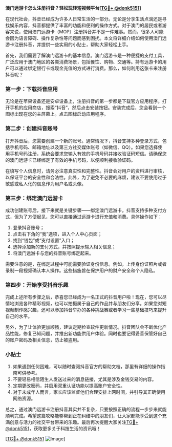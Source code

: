 **澳门远游卡怎么注册抖音？轻松玩转短视频平台[[TG💪+ @donk5151](https://t.me/s/donk5151)]**

在现代社会，抖音已经成为许多人日常生活的一部分。无论是分享生活点滴还是寻找娱乐内容，抖音都提供了丰富的功能和便利的操作方式。对于澳门的居民或者游客来说，使用澳门远游卡（MOP）注册抖音并不是一件难事。然而，很多人可能会因为语言障碍、操作复杂性等问题而感到困扰。本文将详细介绍如何使用澳门远游卡注册抖音，并提供一些实用的小贴士，帮助大家轻松上手。

首先，我们需要了解澳门远游卡的基本信息。澳门远游卡是一种便捷的支付工具，广泛应用于澳门地区的各类消费场景，包括餐饮、购物、交通等。持有远游卡的用户可以通过绑定银行卡或现金充值的方式进行消费。那么，如何利用这张卡来注册抖音呢？

### 第一步：下载抖音应用

无论是在苹果设备还是安卓设备上，注册抖音的第一步都是下载官方应用程序。打开手机的应用商店，搜索“抖音”，然后点击安装按钮。安装完成后，您会看到一个图标出现在您的主屏幕上。点击图标启动应用程序。

### 第二步：创建抖音账号

打开抖音后，您需要创建一个新的账号。通常情况下，抖音支持多种登录方式，包括手机号码、邮箱地址以及第三方社交媒体账号（如微信、QQ）。如果您选择使用手机号码注册，系统会要求您输入有效的手机号码并接收验证码短信。请确保您的澳门远游卡已经绑定了有效的手机号码，以便顺利接收验证码。

在填写个人信息时，请务必注意真实性和完整性。抖音会对用户的资料进行审核，以保证平台的安全性和合法性。此外，为了避免不必要的麻烦，建议不要使用过于敏感或私人化的信息作为用户名或头像。

### 第三步：绑定澳门远游卡

成功创建账号后，接下来就是关键步骤——绑定澳门远游卡。抖音支持多种支付方式，但为了方便起见，您可以直接通过远游卡进行充值和消费。具体操作如下：

1. 登录抖音账号；
2. 点击右下角的“我”选项，进入个人中心页面；
3. 找到“钱包”或“支付设置”入口；
4. 选择添加新的支付方式，并按照提示输入相关信息；
5. 将澳门远游卡与您的抖音账号绑定起来。

需要注意的是，在绑定过程中可能需要验证身份信息。例如，上传身份证照片或者录制一段视频确认本人操作。这些措施旨在保护用户的财产安全和个人隐私。

### 第四步：开始享受抖音乐趣

完成上述所有步骤之后，恭喜您已经成为一名正式的抖音用户啦！现在，您可以尽情地浏览各种精彩视频，也可以拍摄属于自己的作品并与朋友们分享。如果您对短视频制作感兴趣，还可以参加抖音举办的各种挑战赛或者学习一些基础技巧来提升自己的水平。

另外，为了让体验更加顺畅，建议定期检查软件更新情况。抖音团队会不断优化产品性能，修复已知问题，并推出新功能供用户体验。同时也要记得妥善保管好自己的账户密码及相关信息，防止被盗用。

### 小贴士

1. 如果遇到任何困难，可以随时查阅抖音官方的帮助文档，那里有详细的操作指南可供参考。
2. 不要轻易相信陌生人发送过来的消息链接，尤其是涉及金钱交易的内容。
3. 定期更改密码，并启用双重认证功能以提高账户安全性。
4. 对于未成年人而言，家长应该监督他们合理安排上网时间，并引导其正确使用网络资源。

总之，通过澳门远游卡注册抖音其实并不复杂，只要按照正确的流程一步步来就能顺利完成。希望这篇攻略能够帮到正在纠结中的朋友们，让大家都能享受到这个充满创意与活力的社交平台带来的乐趣。最后再次提醒大家关注[TG💪+ @donk5151](https://t.me/s/donk5151)，获取更多关于科技生活的资讯哦！

[[TG💪+ @donk5151](https://t.me/s/donk5151) ![Image](https://i.postimg.cc/rwNCRYN7/Snipaste-2025-04-30-17-27-05.png)]